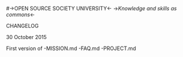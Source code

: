 #->OPEN SOURCE SOCIETY UNIVERSITY<-
->*Knowledge and skills as commons*<-

CHANGELOG 

30 October 2015

First version of
-MISSION.md
-FAQ.md
-PROJECT.md